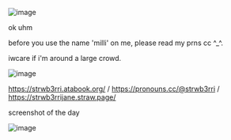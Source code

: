![image](https://github.com/user-attachments/assets/6aea10ab-0d0e-48aa-8681-da19360805f4)



ok uhm

before you use the name 'milli' on me, please read my prns cc ^_^.

iwcare if i'm around a large crowd.


![image](https://github.com/user-attachments/assets/563908de-03bb-480d-bff1-09fad213f168)

https://strwb3rri.atabook.org/   /    https://pronouns.cc/@strwb3rri     /    https://strwb3rrijane.straw.page/


screenshot of the day

![image](https://github.com/user-attachments/assets/c91dfbb9-5f37-4827-9ab7-0045966c58e2)

